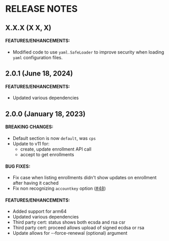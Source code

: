 # RELEASE NOTES

## X.X.X (X X, X)

#### FEATURES/ENHANCEMENTS:

* Modified code to use `yaml.SafeLoader` to improve security when loading `yaml` configuration files.

## 2.0.1 (June 18, 2024)

#### FEATURES/ENHANCEMENTS:

* Updated various dependencies

## 2.0.0 (January 18, 2023)

#### BREAKING CHANGES:

* Default section is now `default`, was `cps`
* Update to v11 for:
  * create, update enrollment API call
  * accept to get enrollments

#### BUG FIXES:

* Fix case when listing enrollments didn't show updates on enrollment after having it cached
* Fix non recognizing `accountkey` option ([#48](https://github.com/akamai/cli-cps/issues/48))

#### FEATURES/ENHANCEMENTS:

* Added support for arm64
* Updated various dependencies
* Third party cert: status shows both ecsda and rsa csr
* Third party cert: proceed allows upload of signed ecdsa or rsa
* Update allows for --force-renewal (optional) argument